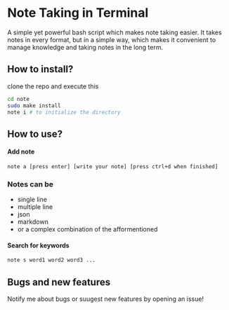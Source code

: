 # Note Taking in Terminal

A simple yet powerful bash script which makes note taking easier. It takes notes in every format, but in a simple way, which makes it convenient to manage knowledge and taking notes in the long term.

## How to install?

clone the repo and execute this

```bash
cd note
sudo make install
note i # to initialize the directory
```

## How to use?

#### Add note
```
note a [press enter] [write your note] [press ctrl+d when finished]
```

### Notes can be

- single line
- multiple line
- json
- markdown
- or a complex combination of the afformentioned

#### Search for keywords

```bash
note s word1 word2 word3 ...
```

## Bugs and new features

Notify me about bugs or suugest new features by opening an issue!
